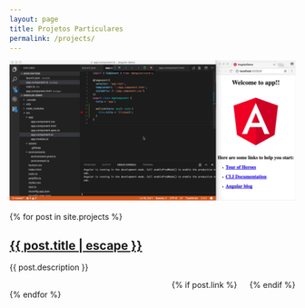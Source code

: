 ```yaml
---
layout: page
title: Projetos Particulares
permalink: /projects/
---
```

<div>
    <img src="/assets/code_angular.gif" alt="angular gif">
</div>
<br>
{% for post in site.projects %}
<div class="li-project">
    <h2>
        <a class="post-link" href="{{ post.url | relative_url }}">{{ post.title | escape }}</a>
    </h2>
    <p>
    {{ post.description }}
    </p>
    <div align="right">
    {% if post.link %}
        <a href="{{ post.link }}" target="_blank" >
            <i class="fa fa-link" aria-hidden="true"></i>
        </a>
        &emsp;
    {% endif %}
        <a href="{{ post.github }}" target="_blank" >
            <i class="fa fa-github" aria-hidden="true"></i>
        </a>
    </div>
</div>
{% endfor %}
